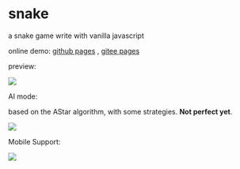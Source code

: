 # snake
a snake game write with vanilla javascript

online demo: [github pages](https://sci233.github.io/snake/public/index.html) , [gitee pages](https://sci233.gitee.io/snake/public/index.html)

preview:

![](https://cdn.jsdelivr.net/gh/SCi233/FigureBed/img/202202202323719.png)


AI mode:

based on the AStar algorithm, with some strategies. **Not perfect yet**.

![](https://cdn.jsdelivr.net/gh/SCi233/FigureBed/img/202202202330331.png)

Mobile Support:

![](https://cdn.jsdelivr.net/gh/SCi233/FigureBed/img/202202202333434.png)
